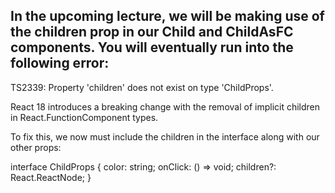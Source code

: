 ## In the upcoming lecture, we will be making use of the children prop in our Child and ChildAsFC components. You will eventually run into the following error:

TS2339: Property 'children' does not exist on type 'ChildProps'.

React 18 introduces a breaking change with the removal of implicit children in React.FunctionComponent types.

To fix this, we now must include the children in the interface along with our other props:


interface ChildProps {
  color: string;
  onClick: () => void;
  children?: React.ReactNode;
}